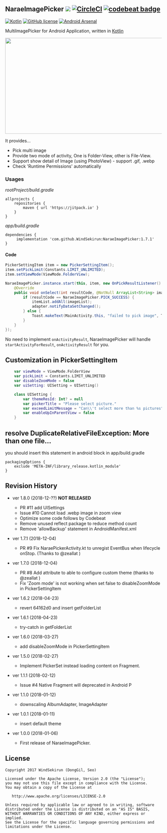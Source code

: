 ## NaraeImagePicker [![](https://jitpack.io/v/WindSekirun/NaraeImagePicker.svg)](https://jitpack.io/#WindSekirun/NaraeImagePicker) [![CircleCI](https://circleci.com/gh/WindSekirun/NaraeImagePicker.svg?style=svg)](https://circleci.com/gh/WindSekirun/NaraeImagePicker) <a href="https://codebeat.co/projects/github-com-windsekirun-naraeimagepicker-master"><img alt="codebeat badge" src="https://codebeat.co/badges/d974046a-c9a9-40f8-95f6-70ffbf77a3ee" /></a>

[![Kotlin](https://img.shields.io/badge/kotlin-1.2.0-blue.svg)](http://kotlinlang.org)	[![GitHub license](https://img.shields.io/badge/license-Apache%20License%202.0-blue.svg?style=flat)](http://www.apache.org/licenses/LICENSE-2.0) [![Android Arsenal]( https://img.shields.io/badge/Android%20Arsenal-NaraeImagePicker-green.svg?style=flat )]( https://android-arsenal.com/details/1/6695 ) 

MultiImagePicker for Android Application, written in [Kotlin](http://kotlinlang.org)

<img src="https://github.com/WindSekirun/NaraeImagePicker/blob/master/sample.png" width="600" height="308">

It provides...
* Pick multi image
* Provide two mode of activity, One is Folder-View, other is File-View.
* Support show detail of Image (using PhotoView) - support .gif, .webp
* Check 'Runtime Permissions' automatically

### Usages
*rootProject/build.gradle*
```
allprojects {
    repositories {
	    maven { url 'https://jitpack.io' }
    }
}
```

*app/build.gradle*
```
dependencies {
     implementation 'com.github.WindSekirun:NaraeImagePicker:1.7.1'
}
```

#### Code
```Java
PickerSettingItem item = new PickerSettingItem();
item.setPickLimit(Constants.LIMIT_UNLIMITED);
item.setViewMode(ViewMode.FolderView);

NaraeImagePicker.instance.start(this, item, new OnPickResultListener() {
    @Override
    public void onSelect(int resultCode, @NotNull ArrayList<String> imageList) {
        if (resultCode == NaraeImagePicker.PICK_SUCCESS) {
            itemList.addAll(imageList);
            adapter.notifyDataSetChanged();
        } else {
            Toast.makeText(MainActivity.this, "failed to pick image", Toast.LENGTH_SHORT).show();
        }
    }
});
```

No need to implement ```onActivityResult```, NaraeImagePicker will handle ```startActivityForResult```, ```onActivityResult``` for you. 

## Customization in PickerSettingItem

```kotlin
    var viewMode = ViewMode.FolderView
    var pickLimit = Constants.LIMIT_UNLIMITED
    var disableZoomMode = false
    var uiSetting: UISetting = UISetting()

    class UISetting {
        var themeResId: Int? = null
        var pickerTitle = "Please select picture."
        var exceedLimitMessage = "Can\\'t select more than %s pictures"
        var enableUpInParentView = false
    }
```

## resolve DuplicateRelativeFileException: More than one file...
you should insert this statement in android block in app/build.gradle

```
packagingOptions {
    exclude 'META-INF/library_release.kotlin_module'
}
```

## Revision History
* ver 1.8.0 (2018-12-??) **NOT RELEASED**
  * PR #11 add UISettings
  * Issue #10 Cannot load .webp image in zoom view
  * Optimize some code follows by Codebeat
  * Remove unused reflect package to reduce method count
  * Remove 'allowBackup' statement in AndroidManifest.xml

* ver 1.7.1 (2018-12-04)
  * PR #9 Fix NaraePickerActivity.kt to unregist EventBus when lifecycle onStop. (Thanks to @zeallat )

* ver 1.7.0 (2018-12-04)
  * PR #8 Add attribute to able to configure custom theme (thanks to @zeallat )
  * Fix 'Zoom mode' is not working when set false to disableZoomMode in PickerSettingItem

* ver 1.6.2 (2018-04-23)
  * revert 64162d0 and insert getFolderList

* ver 1.6.1 (2018-04-23)
  * try-catch in getFolderList

* ver 1.6.0 (2018-03-27)
  * add disableZoomMode in PickerSettingItem

* ver 1.5.0 (2018-02-27)
  * Implement PickerSet instead loading content on Fragment.

* ver 1.1.1 (2018-02-12)
  * Issue #4 Native Fragment will deprecated in Android P

* ver 1.1.0 (2018-01-12)
  * downscaling AlbumAdapter, ImageAdapter

* ver 1.0.1 (2018-01-11)
  * insert default theme

* ver 1.0.0 (2018-01-06)
  * First release of NaraeImagePicker.

## License

```
Copyright 2017 WindSekirun (DongGil, Seo)

Licensed under the Apache License, Version 2.0 (the "License");
you may not use this file except in compliance with the License.
You may obtain a copy of the License at

   http://www.apache.org/licenses/LICENSE-2.0

Unless required by applicable law or agreed to in writing, software
distributed under the License is distributed on an "AS IS" BASIS,
WITHOUT WARRANTIES OR CONDITIONS OF ANY KIND, either express or implied.
See the License for the specific language governing permissions and
limitations under the License.
```
